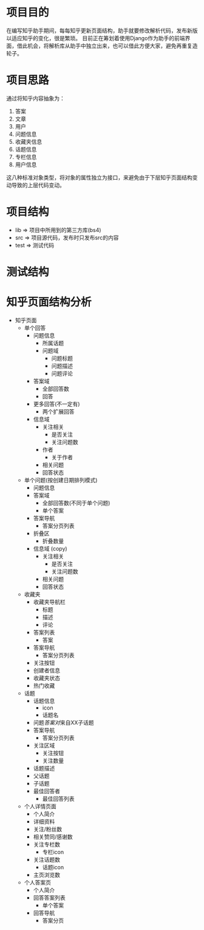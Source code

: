 #   项目目的

在编写知乎助手期间，每每知乎更新页面结构，助手就要修改解析代码，发布新版以适应知乎的变化，很是繁琐。
目前正在筹划着使用Django作为助手的前端界面，借此机会，将解析库从助手中独立出来，也可以借此方便大家，避免再重复造轮子。

#   项目思路

通过将知乎内容抽象为：

1.  答案
2.  文章
3.  用户
4.  问题信息
5.  收藏夹信息
6.  话题信息
7.  专栏信息
8.  用户信息

这八种标准对象类型，将对象的属性独立为接口，来避免由于下层知乎页面结构变动导致的上层代码变动。

#   项目结构

*   lib  => 项目中所用到的第三方库(bs4)
*   src  => 项目源代码，发布时只发布src的内容
*   test => 测试代码

#   测试结构

#   知乎页面结构分析
*   知乎页面
    *   单个回答
        *   问题信息
            *   所属话题
            *   问题域
                *   问题标题
                *   问题描述
                *   问题评论
        *   答案域
            *   全部回答数
            *   回答
        *   更多回答(不一定有)
            *   两个扩展回答
        *   信息域
            *   关注相关
                *   是否关注
                *   关注问题数
            *   作者
                *   关于作者
            *   相关问题
            *   回答状态
    *   单个问题(按创建日期排列模式)
        *   问题信息
        *   答案域
            *   全部回答数(不同于单个问题)
            *   单个答案
        *   答案导航
            *   答案分页列表
        *   折叠区
            *   折叠数量
        *   信息域  (copy)
            *   关注相关
                *   是否关注
                *   关注问题数
            *   相关问题
            *   回答状态
    *   收藏夹
        *   收藏夹导航栏
            *   标题
            *   描述
            *   评论
        *   答案列表
            *   答案
        *   答案导航
            *   答案分页列表
        *   关注按钮
        *   创建者信息
        *   收藏夹状态
        *   热门收藏
    *   话题
        *   话题信息
            *   icon
            *   话题名
        *   问题*答案对*来自XX子话题
        *   答案导航
            *   答案分页列表
        *   关注区域
            *   关注按钮
            *   关注数量
        *   话题描述
        *   父话题
        *   子话题
        *   最佳回答者
            *   最佳回答列表
    *   个人详情页面
        *   个人简介
        *   详细资料
        *   关注/粉丝数
        *   相关赞同/感谢数
        *   关注专栏数
            *   专栏icon
        *   关注话题数
            *   话题icon
        *   主页浏览数
    *   个人答案页
        *   个人简介
        *   回答答案列表
            *   单个答案
        *   回答导航
            *   答案分页